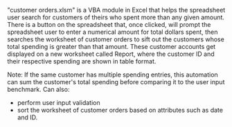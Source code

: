 "customer orders.xlsm" is a VBA module in Excel that helps the spreadsheet user search for customers of theirs who spent more than any given amount.
There is a button on the spreadsheet that, once clicked, will prompt the spreadsheet user to enter a numerical amount for total dollars spent, then searches the worksheet of customer orders to sift out the customers whose total spending is greater than that amount. These customer accounts get displayed on a new worksheet called Report, where the customer ID and their respective spending are shown in table format.

Note: If the same customer has multiple spending entries, this automation can sum the customer's total spending before comparing it to the user input benchmark.
Can also:
- perform user input validation
- sort the worksheet of customer orders based on attributes such as date and ID.
